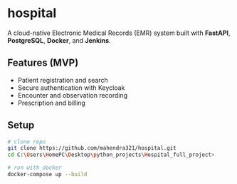# hospital

A cloud-native Electronic Medical Records (EMR) system built with **FastAPI**, **PostgreSQL**, **Docker**, and **Jenkins**.

## Features (MVP)
- Patient registration and search
- Secure authentication with Keycloak
- Encounter and observation recording
- Prescription and billing

## Setup
```bash
# clone repo
git clone https://github.com/mahendra321/hospital.git
cd C:\Users\HomePC\Desktop\python_projects\Hospital_full_project>

# run with docker
docker-compose up --build
